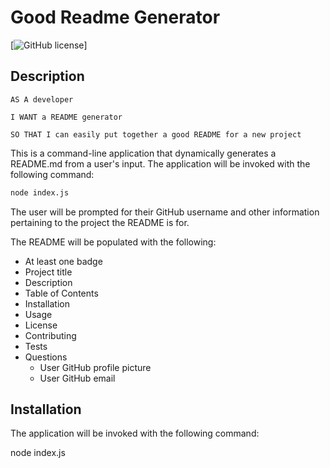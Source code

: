 # Good Readme Generator

[![GitHub license](https://img.shields.io/badge/license-MIT-blue.svg)]

## Description

```
AS A developer

I WANT a README generator

SO THAT I can easily put together a good README for a new project
```

This is a command-line application that dynamically generates a README.md from a user's input. The application will be invoked with the following command:

```sh
node index.js
```

The user will be prompted for their GitHub username and other information pertaining to the project the README is for.

The README will be populated with the following:

- At least one badge
- Project title
- Description
- Table of Contents
- Installation
- Usage
- License
- Contributing
- Tests
- Questions
  - User GitHub profile picture
  - User GitHub email

## Installation

The application will be invoked with the following command:

node index.js
